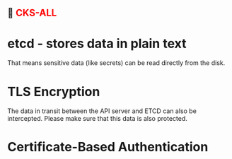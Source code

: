 ##  🚀 <span style="color:red"> CKS-ALL
# etcd - stores data in plain text
That means sensitive data (like secrets) can be read directly from the disk.
# TLS Encryption
The data in transit between the API server and ETCD can also be intercepted.
Please make sure that this data is also protected.
# Certificate-Based Authentication

